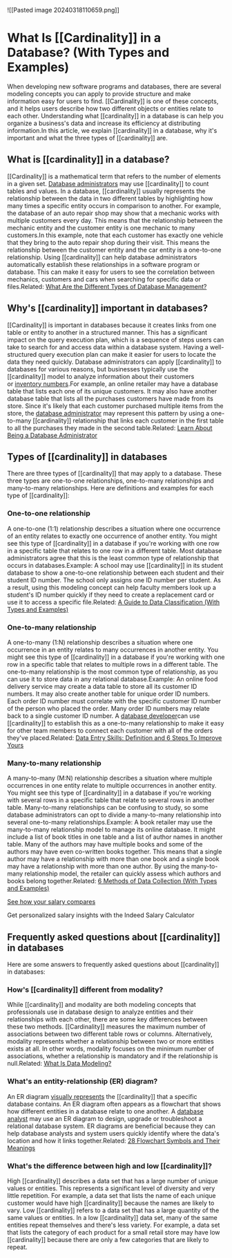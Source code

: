 ![[Pasted image 20240318110659.png]]
# What Is [[Cardinality]] in a Database? (With Types and Examples)

When developing new software programs and databases, there are several modeling concepts you can apply to provide structure and make information easy for users to find. [[Cardinality]] is one of these concepts, and it helps users describe how two different objects or entities relate to each other. Understanding what [[cardinality]] in a database is can help you organize a business's data and increase its efficiency at distributing information.In this article, we explain [[cardinality]] in a database, why it's important and what the three types of [[cardinality]] are.

## What is [[cardinality]] in a database?

[[Cardinality]] is a mathematical term that refers to the number of elements in a given set. [Database administrators](https://www.indeed.com/career-advice/career-development/how-to-become-database-administrator) may use [[cardinality]] to count tables and values. In a database, [[cardinality]] usually represents the relationship between the data in two different tables by highlighting how many times a specific entity occurs in comparison to another. For example, the database of an auto repair shop may show that a mechanic works with multiple customers every day. This means that the relationship between the mechanic entity and the customer entity is one mechanic to many customers.In this example, note that each customer has exactly one vehicle that they bring to the auto repair shop during their visit. This means the relationship between the customer entity and the car entity is a one-to-one relationship. Using [[cardinality]] can help database administrators automatically establish these relationships in a software program or database. This can make it easy for users to see the correlation between mechanics, customers and cars when searching for specific data or files.Related: [What Are the Different Types of Database Management?](https://www.indeed.com/career-advice/finding-a-job/what-is-database-management)

## Why's [[cardinality]] important in databases?

[[Cardinality]] is important in databases because it creates links from one table or entity to another in a structured manner. This has a significant impact on the query execution plan, which is a sequence of steps users can take to search for and access data within a database system. Having a well-structured query execution plan can make it easier for users to locate the data they need quickly. Database administrators can apply [[cardinality]] to databases for various reasons, but businesses typically use the [[cardinality]] model to analyze information about their customers or [inventory numbers](https://www.indeed.com/career-advice/career-development/what-is-inventory-management).For example, an online retailer may have a database table that lists each one of its unique customers. It may also have another database table that lists all the purchases customers have made from its store. Since it's likely that each customer purchased multiple items from the store, the [database administrator](https://www.indeed.com/q-database-administrator-jobs.html) may represent this pattern by using a one-to-many [[cardinality]] relationship that links each customer in the first table to all the purchases they made in the second table.Related: [Learn About Being a Database Administrator](https://www.indeed.com/career-advice/careers/what-does-a-database-administrator-do)

## Types of [[cardinality]] in databases

There are three types of [[cardinality]] that may apply to a database. These three types are one-to-one relationships, one-to-many relationships and many-to-many relationships. Here are definitions and examples for each type of [[cardinality]]:

### One-to-one relationship

A one-to-one (1:1) relationship describes a situation where one occurrence of an entity relates to exactly one occurrence of another entity. You might see this type of [[cardinality]] in a database if you're working with one row in a specific table that relates to one row in a different table. Most database administrators agree that this is the least common type of relationship that occurs in databases.Example: A school may use [[cardinality]] in its student database to show a one-to-one relationship between each student and their student ID number. The school only assigns one ID number per student. As a result, using this modeling concept can help faculty members look up a student's ID number quickly if they need to create a replacement card or use it to access a specific file.Related: [A Guide to Data Classification (With Types and Examples)](https://www.indeed.com/career-advice/career-development/data-classification)

### One-to-many relationship

A one-to-many (1:N) relationship describes a situation where one occurrence in an entity relates to many occurrences in another entity. You might see this type of [[cardinality]] in a database if you're working with one row in a specific table that relates to multiple rows in a different table. The one-to-many relationship is the most common type of relationship, as you can use it to store data in any relational database.Example: An online food delivery service may create a data table to store all its customer ID numbers. It may also create another table for unique order ID numbers. Each order ID number must correlate with the specific customer ID number of the person who placed the order. Many order ID numbers may relate back to a single customer ID number. A [database developer](https://www.indeed.com/q-database-developer-jobs.html)can use [[cardinality]] to establish this as a one-to-many relationship to make it easy for other team members to connect each customer with all of the orders they've placed.Related: [Data Entry Skills: Definition and 6 Steps To Improve Yours](https://www.indeed.com/career-advice/career-development/data-entry-skills)

### Many-to-many relationship

A many-to-many (M:N) relationship describes a situation where multiple occurrences in one entity relate to multiple occurrences in another entity. You might see this type of [[cardinality]] in a database if you're working with several rows in a specific table that relate to several rows in another table. Many-to-many relationships can be confusing to study, so some database administrators can opt to divide a many-to-many relationship into several one-to-many relationships.Example: A book retailer may use the many-to-many relationship model to manage its online database. It might include a list of book titles in one table and a list of author names in another table. Many of the authors may have multiple books and some of the authors may have even co-written books together. This means that a single author may have a relationship with more than one book and a single book may have a relationship with more than one author. By using the many-to-many relationship model, the retailer can quickly assess which authors and books belong together.Related: [6 Methods of Data Collection (With Types and Examples)](https://www.indeed.com/career-advice/career-development/methods-of-data-collection)

[See how your salary compares](https://www.indeed.com/career/salary-calculator?from=careerguidepromo-US)

Get personalized salary insights with the Indeed Salary Calculator

## Frequently asked questions about [[cardinality]] in databases

Here are some answers to frequently asked questions about [[cardinality]] in databases:

### How's [[cardinality]] different from modality?

While [[cardinality]] and modality are both modeling concepts that professionals use in database design to analyze entities and their relationships with each other, there are some key differences between these two methods. [[Cardinality]] measures the maximum number of associations between two different table rows or columns. Alternatively, modality represents whether a relationship between two or more entities exists at all. In other words, modality focuses on the minimum number of associations, whether a relationship is mandatory and if the relationship is null.Related: [What Is Data Modeling?](https://www.indeed.com/career-advice/career-development/data-modeling)

### What's an entity-relationship (ER) diagram?

An ER diagram [visually represents](https://www.indeed.com/career-advice/career-development/visual-communication) the [[cardinality]] that a specific database contains. An ER diagram often appears as a flowchart that shows how different entities in a database relate to one another. A [database analyst](https://www.indeed.com/q-database-analyst-jobs.html) may use an ER diagram to design, upgrade or troubleshoot a relational database system. ER diagrams are beneficial because they can help database analysts and system users quickly identify where the data's location and how it links together.Related: [28 Flowchart Symbols and Their Meanings](https://www.indeed.com/career-advice/career-development/28-flowchart-symbols-and-meanings)

### What's the difference between high and low [[cardinality]]?

High [[cardinality]] describes a data set that has a large number of unique values or entities. This represents a significant level of diversity and very little repetition. For example, a data set that lists the name of each unique customer would have high [[cardinality]] because the names are likely to vary. Low [[cardinality]] refers to a data set that has a large quantity of the same values or entities. In a low [[cardinality]] data set, many of the same entities repeat themselves and there's less variety. For example, a data set that lists the category of each product for a small retail store may have low [[cardinality]] because there are only a few categories that are likely to repeat.